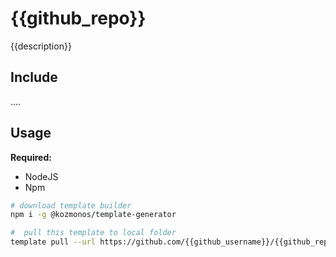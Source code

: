 # {{github_repo}}

{{description}}

## Include

....

## Usage

**Required:**
 - NodeJS
 - Npm

```bash
# download template builder
npm i -g @kozmonos/template-generator

#  pull this template to local folder
template pull --url https://github.com/{{github_username}}/{{github_repo}}
```